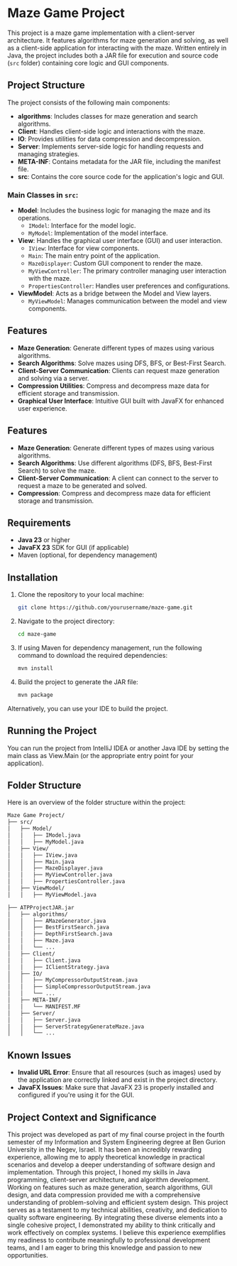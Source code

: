 # Maze Game Project

This project is a maze game implementation with a client-server architecture. It features algorithms for maze generation and solving, as well as a client-side application for interacting with the maze. Written entirely in Java, the project includes both a JAR file for execution and source code (`src` folder) containing core logic and GUI components.

## Project Structure

The project consists of the following main components:

- **algorithms**: Includes classes for maze generation and search algorithms.
- **Client**: Handles client-side logic and interactions with the maze.
- **IO**: Provides utilities for data compression and decompression.
- **Server**: Implements server-side logic for handling requests and managing strategies.
- **META-INF**: Contains metadata for the JAR file, including the manifest file.
- **src**: Contains the core source code for the application's logic and GUI.

### Main Classes in `src`:
- **Model**: Includes the business logic for managing the maze and its operations.
  - `IModel`: Interface for the model logic.
  - `MyModel`: Implementation of the model interface.
- **View**: Handles the graphical user interface (GUI) and user interaction.
  - `IView`: Interface for view components.
  - `Main`: The main entry point of the application.
  - `MazeDisplayer`: Custom GUI component to render the maze.
  - `MyViewController`: The primary controller managing user interaction with the maze.
  - `PropertiesController`: Handles user preferences and configurations.
- **ViewModel**: Acts as a bridge between the Model and View layers.
  - `MyViewModel`: Manages communication between the model and view components.

## Features

- **Maze Generation**: Generate different types of mazes using various algorithms.
- **Search Algorithms**: Solve mazes using DFS, BFS, or Best-First Search.
- **Client-Server Communication**: Clients can request maze generation and solving via a server.
- **Compression Utilities**: Compress and decompress maze data for efficient storage and transmission.
- **Graphical User Interface**: Intuitive GUI built with JavaFX for enhanced user experience.

## Features

- **Maze Generation**: Generate different types of mazes using various algorithms.
- **Search Algorithms**: Use different algorithms (DFS, BFS, Best-First Search) to solve the maze.
- **Client-Server Communication**: A client can connect to the server to request a maze to be generated and solved.
- **Compression**: Compress and decompress maze data for efficient storage and transmission.

## Requirements

- **Java 23** or higher
- **JavaFX 23** SDK for GUI (if applicable)
- Maven (optional, for dependency management)

## Installation

1. Clone the repository to your local machine:

   ```bash
   git clone https://github.com/yourusername/maze-game.git
   ```

2. Navigate to the project directory:

   ```bash
   cd maze-game
   ```

3. If using Maven for dependency management, run the following command to download the required dependencies:

   ```bash
   mvn install
   ```

4. Build the project to generate the JAR file:

   ```bash
   mvn package
   ```

Alternatively, you can use your IDE to build the project.

## Running the Project

You can run the project from IntelliJ IDEA or another Java IDE by setting the main class as View.Main (or the appropriate entry point for your application).

## Folder Structure

Here is an overview of the folder structure within the project:

   ``` bash
   Maze Game Project/
   ├── src/
   │   ├── Model/
   │   │   ├── IModel.java
   │   │   ├── MyModel.java
   │   ├── View/
   │   │   ├── IView.java
   │   │   ├── Main.java
   │   │   ├── MazeDisplayer.java
   │   │   ├── MyViewController.java
   │   │   ├── PropertiesController.java
   │   ├── ViewModel/
   │   │   ├── MyViewModel.java

   ├── ATPProjectJAR.jar
   │   ├── algorithms/
   │   │   ├── AMazeGenerator.java
   │   │   ├── BestFirstSearch.java
   │   │   ├── DepthFirstSearch.java
   │   │   ├── Maze.java
   │   │   └── ...
   │   ├── Client/
   │   │   ├── Client.java
   │   │   ├── IClientStrategy.java
   │   ├── IO/
   │   │   ├── MyCompressorOutputStream.java
   │   │   ├── SimpleCompressorOutputStream.java
   │   │   └── ...
   │   ├── META-INF/
   │   │   └── MANIFEST.MF
   │   ├── Server/
   │   │   ├── Server.java
   │   │   ├── ServerStrategyGenerateMaze.java
   │   │   └── ...
   ```

## Known Issues

- **Invalid URL Error**: Ensure that all resources (such as images) used by the application are correctly linked and exist in the project directory.
- **JavaFX Issues**: Make sure that JavaFX 23 is properly installed and configured if you're using it for the GUI.

## Project Context and Significance

This project was developed as part of my final course project in the fourth semester of my Information and System Engineering degree at Ben Gurion University in the Negev, Israel. It has been an incredibly rewarding experience, allowing me to apply theoretical knowledge in practical scenarios and develop a deeper understanding of software design and implementation.
Through this project, I honed my skills in Java programming, client-server architecture, and algorithm development. Working on features such as maze generation, search algorithms, GUI design, and data compression provided me with a comprehensive understanding of problem-solving and efficient system design.
This project serves as a testament to my technical abilities, creativity, and dedication to quality software engineering. By integrating these diverse elements into a single cohesive project, I demonstrated my ability to think critically and work effectively on complex systems. I believe this experience exemplifies my readiness to contribute meaningfully to professional development teams, and I am eager to bring this knowledge and passion to new opportunities.

